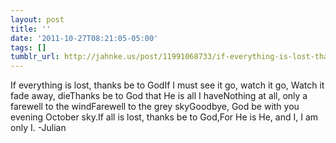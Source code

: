 ```yaml
---
layout: post
title: ''
date: '2011-10-27T08:21:05-05:00'
tags: []
tumblr_url: http://jahnke.us/post/11991068733/if-everything-is-lost-thanks-be-to-god-if-i-must
---
```

If everything is lost, thanks be to GodIf I must see it go, watch it go, Watch it fade away, dieThanks be to God that He is all I haveNothing at all, only a farewell to the windFarewell to the grey skyGoodbye, God be with you evening October sky.If all is lost, thanks be to God,For He is He, and I, I am only I.
-Julian

